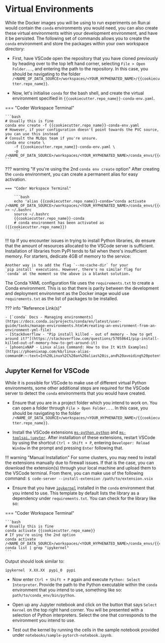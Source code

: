 # Virtual Environments

While the Docker images you will be using to run experiments on Run:ai
would contain the `conda` environments you would need, you can also
create these virtual environments within your development environment,
and have it be persisted. The following set of commands allows you to
create the `conda` environment and store the packages within your own
workspace directory:

- First, have VSCode open the repository that you have cloned
  previously by heading over to the top left hand corner, selecting
  `File > Open Folder...`, and entering the path to the repository.
  In this case, you should be navigating to the folder
  `/<NAME_OF_DATA_SOURCE>/workspaces/<YOUR_HYPHENATED_NAME>/{{cookiecutter.repo_name}}`.

- Now, let's initialise `conda` for the bash shell, and create
  the virtual environment specified in
  `{{cookiecutter.repo_name}}-conda-env.yaml`.

=== "Coder Workspace Terminal"

    ```bash
    # Usually this is fine
    conda env create -f {{cookiecutter.repo_name}}-conda-env.yaml
    # However, if your configuration doesn't point towards the PVC source, you can use this instead
    # Consult the MLOps team if you're unsure.
    conda env create \
        -f {{cookiecutter.repo_name}}-conda-env.yaml \
        -p /<NAME_OF_DATA_SOURCE>/workspaces/<YOUR_HYPHENATED_NAME>/conda_envs/{{cookiecutter.repo_name}}
    ```

??? warning "If you're using the 2nd `conda env create` option"
    After creating the `conda` environment, you can create a permanent 
    alias for easy activation.

    === "Coder Workspace Terminal"

        ```bash
        echo 'alias {{cookiecutter.repo_name}}-conda="conda activate /<NAME_OF_DATA_SOURCE>/workspaces/<YOUR_HYPHENATED_NAME>/conda_envs/{{cookiecutter.repo_name}}"' >> ~/.bashrc
        source ~/.bashrc
        {{cookiecutter.repo_name}}-conda
        # conda environment has been activated as ({{cookiecutter.repo_name}})
        ```

!!! tip
    If you encounter issues in trying to install Python libraries,
    do ensure that the amount of resources allocated to the VSCode
    server is sufficient. Installation of libraries from PyPI tends
    to fail when there's insufficient memory. For starters, dedicate
    4GB of memory to the service:

    Another way is to add the flag `--no-cache-dir` for your
    `pip install` executions. However, there's no similar flag for
    `conda` at the moment so the above is a blanket solution.

The Conda YAML configuration file uses the `requirements.txt` to create
a Conda environment. This is so that there is parity between the 
development and deployment environment as the Docker image would use 
`requirements.txt` as the list of packages to be installed.

??? info "Reference Link(s)"

    - [`conda` Docs - Managing environments](https://docs.conda.io/projects/conda/en/latest/user-guide/tasks/manage-environments.html#creating-an-environment-from-an-environment-yml-file)
    - [StackOverflow - "Pip install killed - out of memory - how to get around it?"](https://stackoverflow.com/questions/57058641/pip-install-killed-out-of-memory-how-to-get-around-it)
    - [phoenixNAP - Linux alias Command: How to Use It With Examples](https://phoenixnap.com/kb/linux-alias-command#:~:text=In%20Linux%2C%20an%20alias%20is,and%20avoiding%20potential%20spelling%20errors.)

## Jupyter Kernel for VSCode

While it is possible for VSCode to make use of different virtual Python
environments, some other additional steps are required for the VSCode
server to detect the `conda` environments that you would have created.

- Ensure that you are in a project folder which you intend to work
  on. You can open a folder through `File > Open Folder...`.
  In this case, you should be navigating to the folder
  `/<NAME_OF_DATA_SOURCE>/workspaces/<YOUR_HYPHENATED_NAME>/{{cookiecutter.repo_name}}`.

- Install the VSCode extensions [`ms-python.python`][py-ext] and
  [`ms-toolsai.jupyter`][jy-ext]. After installation of these 
  extensions, restart VSCode by using the shortcut `Ctrl + Shift + P`, 
  entering `Developer: Reload Window` in the prompt and pressing 
  `Enter` following that.

!!! warning "Manual Installation"
    For some clusters, you may need to install the extensions manually
    due to firewall issues. If that is the case, you can download the
    extension(s) through your local machine and upload them to the 
    VSCode terminal. From there, you can make use of the following 
    command:
    ```
    $ code-server --install-extension /path/to/extension.vsix
    ```

- Ensure that you have [`ipykernel`][ipyk] installed in the `conda` 
  environment that you intend to use. This template by default lists 
  the library as a dependency under `requirements.txt`. You can check
  for the library like so:

=== "Coder Workspace Terminal"

    ```bash
    # Usually this is fine
    conda activate {{cookiecutter.repo_name}}
    # If you're using the 2nd option
    conda activate /<NAME_OF_DATA_SOURCE>/workspaces/<YOUR_HYPHENATED_NAME>/conda_envs/{{cookiecutter.repo_name}}
    conda list | grep "ipykernel"
    ```
    
Output should look similar to:

```
ipykernel  X.XX.XX  pypi_0  pypi
```

- Now enter `Ctrl + Shift + P` again and execute 
  `Python: Select Interpreter`. Provide the path to the Python 
  executable within the `conda` environment that you intend to use, 
  something like so: `path/to/conda_env/bin/python`.

- Open up any Jupyter notebook and click on the button that says
  `Select Kernel` on the top right hand corner. You will be presented
  with a selection of Python interpreters. Select the one that
  corresponds to the environment you intend to use.

- Test out the kernel by running the cells in the sample notebook
  provided under `notebooks/sample-pytorch-notebook.ipynb`.

[py-ext]: https://marketplace.visualstudio.com/items?itemName=ms-python.python
[jy-ext]: https://marketplace.visualstudio.com/items?itemName=ms-toolsai.jupyter
[ipyk]: https://ipython.readthedocs.io/en/stable/install/kernel_install.html
